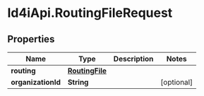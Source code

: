 # Id4iApi.RoutingFileRequest

## Properties
Name | Type | Description | Notes
------------ | ------------- | ------------- | -------------
**routing** | [**RoutingFile**](RoutingFile.md) |  | 
**organizationId** | **String** |  | [optional] 


